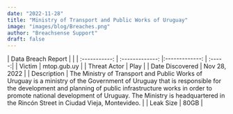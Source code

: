 ```yaml
---
date: "2022-11-28"
title: "Ministry of Transport and Public Works of Uruguay"
image: "images/blog/Breaches.png"
author: "Breachsense Support"
draft: false
---
```


| Data Breach Report           |              | 
| :-----------: | :-------------:     |:-------------:    | :-----:|
| Victim      | mtop.gub.uy      | 
| Threat Actor      | Play      | 
| Date Discovered      | Nov 28, 2022      | 
| Description      | The Ministry of Transport and Public Works of Uruguay is a ministry of the Government of Uruguay that is responsible for the development and planning of public infrastructure works in order to promote national development of Uruguay. The Ministry is headquartered in the Rincón Street in Ciudad Vieja, Montevideo.      | 
| Leak Size      | 80GB      | 

